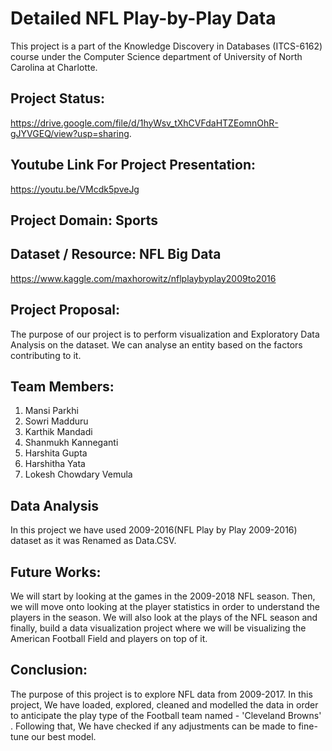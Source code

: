 # Detailed NFL Play-by-Play Data

This project is a part of the Knowledge Discovery in Databases (ITCS-6162) course under the Computer Science department of University of North Carolina at Charlotte.

## Project Status: 
https://drive.google.com/file/d/1hyWsv_tXhCVFdaHTZEomnOhR-gJYVGEQ/view?usp=sharing.

## Youtube Link For Project Presentation: 
https://youtu.be/VMcdk5pveJg

## Project Domain: Sports 

## Dataset / Resource: NFL Big Data 
https://www.kaggle.com/maxhorowitz/nflplaybyplay2009to2016

## Project Proposal:
The purpose of our project is to perform visualization and Exploratory Data Analysis on the dataset. We can analyse an entity based on the factors contributing to it. 

## Team Members:
1. Mansi Parkhi
2. Sowri Madduru
3. Karthik Mandadi
4. Shanmukh Kanneganti
5. Harshita Gupta
6. Harshitha Yata
7. Lokesh Chowdary Vemula


## Data Analysis

In this project we have used 2009-2016(NFL Play by Play 2009-2016) dataset as it was Renamed as Data.CSV.


## Future Works:
We will start by looking at the games in the 2009-2018 NFL season. Then, we will move onto looking at the player statistics in order to understand the players in the season. We will also look at the plays of the NFL season and finally, build a data visualization project where we will be visualizing the American Football Field and players on top of it. 

## Conclusion:
The purpose of this project is to explore NFL data from 2009-2017. In this project, We have loaded, explored, cleaned and modelled the data in order to anticipate the play type of the Football team named - 'Cleveland Browns' . Following that, We have checked if any adjustments can be made to fine-tune our best model.


